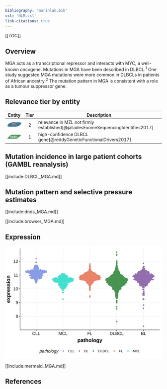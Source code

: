 ```yaml
---
bibliography: 'morinlab.bib'
csl: 'NLM.csl'
link-citations: true
---
```

[[_TOC_]]

## Overview
MGA acts as a transcriptional repressor and interacts with MYC, a well-known oncogene. Mutations in MGA have been described in DLBCL.<sup>1</sup> One study suggested MGA mutations were more common in DLBCLs in patients of African ancestry.<sup>2</sup> The mutation pattern in MGA is consistent with a role as a tumour suppressor gene. 


## Relevance tier by entity

|Entity|Tier|Description               |
|:------:|:----:|--------------------------|
|![MZL](images/icons/MZL_tier2.png)|2|relevance in MZL not firmly established[@jalladesExomeSequencingIdentifies2017]|
|![DLBCL](images/icons/DLBCL_tier1.png) |1   |high-confidence DLBCL gene[@reddyGeneticFunctionalDrivers2017]|

## Mutation incidence in large patient cohorts (GAMBL reanalysis)

[[include:DLBCL_MGA.md]]

## Mutation pattern and selective pressure estimates

[[include:dnds_MGA.md]]

[[include:browser_MGA.md]]

## Expression
![](images/gene_expression/MGA_by_pathology.svg)

[[include:mermaid_MGA.md]]

## References


<!-- ORIGIN: zhangGeneticHeterogeneityDiffuse2013 -->
<!-- MZL: jalladesExomeSequencingIdentifies2017 -->
<!-- DLBCL: zhangGeneticHeterogeneityDiffuse2013 -->
